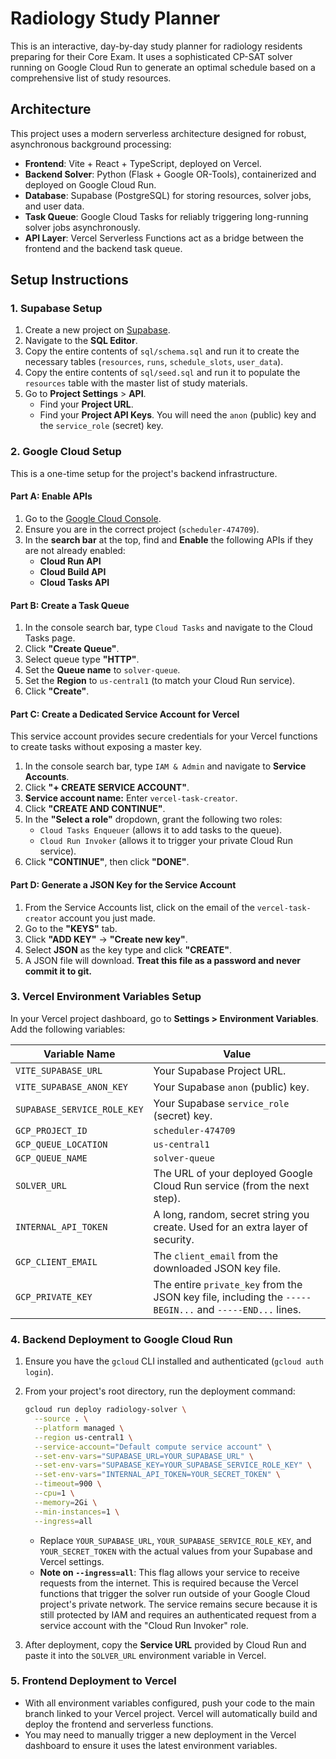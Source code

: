 # Radiology Study Planner

This is an interactive, day-by-day study planner for radiology residents preparing for their Core Exam. It uses a sophisticated CP-SAT solver running on Google Cloud Run to generate an optimal schedule based on a comprehensive list of study resources.

## Architecture

This project uses a modern serverless architecture designed for robust, asynchronous background processing:

-   **Frontend**: Vite + React + TypeScript, deployed on Vercel.
-   **Backend Solver**: Python (Flask + Google OR-Tools), containerized and deployed on Google Cloud Run.
-   **Database**: Supabase (PostgreSQL) for storing resources, solver jobs, and user data.
-   **Task Queue**: Google Cloud Tasks for reliably triggering long-running solver jobs asynchronously.
-   **API Layer**: Vercel Serverless Functions act as a bridge between the frontend and the backend task queue.

## Setup Instructions

### 1. Supabase Setup

1.  Create a new project on [Supabase](https://supabase.com/).
2.  Navigate to the **SQL Editor**.
3.  Copy the entire contents of `sql/schema.sql` and run it to create the necessary tables (`resources`, `runs`, `schedule_slots`, `user_data`).
4.  Copy the entire contents of `sql/seed.sql` and run it to populate the `resources` table with the master list of study materials.
5.  Go to **Project Settings** > **API**.
    -   Find your **Project URL**.
    -   Find your **Project API Keys**. You will need the `anon` (public) key and the `service_role` (secret) key.

### 2. Google Cloud Setup

This is a one-time setup for the project's backend infrastructure.

#### Part A: Enable APIs

1.  Go to the [Google Cloud Console](https://console.cloud.google.com/).
2.  Ensure you are in the correct project (`scheduler-474709`).
3.  In the **search bar** at the top, find and **Enable** the following APIs if they are not already enabled:
    -   **Cloud Run API**
    -   **Cloud Build API**
    -   **Cloud Tasks API**

#### Part B: Create a Task Queue

1.  In the console search bar, type `Cloud Tasks` and navigate to the Cloud Tasks page.
2.  Click **"Create Queue"**.
3.  Select queue type **"HTTP"**.
4.  Set the **Queue name** to `solver-queue`.
5.  Set the **Region** to `us-central1` (to match your Cloud Run service).
6.  Click **"Create"**.

#### Part C: Create a Dedicated Service Account for Vercel

This service account provides secure credentials for your Vercel functions to create tasks without exposing a master key.

1.  In the console search bar, type `IAM & Admin` and navigate to **Service Accounts**.
2.  Click **"+ CREATE SERVICE ACCOUNT"**.
3.  **Service account name:** Enter `vercel-task-creator`.
4.  Click **"CREATE AND CONTINUE"**.
5.  In the **"Select a role"** dropdown, grant the following two roles:
    -   `Cloud Tasks Enqueuer` (allows it to add tasks to the queue).
    -   `Cloud Run Invoker` (allows it to trigger your private Cloud Run service).
6.  Click **"CONTINUE"**, then click **"DONE"**.

#### Part D: Generate a JSON Key for the Service Account

1.  From the Service Accounts list, click on the email of the `vercel-task-creator` account you just made.
2.  Go to the **"KEYS"** tab.
3.  Click **"ADD KEY"** -> **"Create new key"**.
4.  Select **JSON** as the key type and click **"CREATE"**.
5.  A JSON file will download. **Treat this file as a password and never commit it to git.**

### 3. Vercel Environment Variables Setup

In your Vercel project dashboard, go to **Settings > Environment Variables**. Add the following variables:

| Variable Name                 | Value                                                                                                 |
| ----------------------------- | ----------------------------------------------------------------------------------------------------- |
| `VITE_SUPABASE_URL`           | Your Supabase Project URL.                                                                            |
| `VITE_SUPABASE_ANON_KEY`      | Your Supabase `anon` (public) key.                                                                    |
| `SUPABASE_SERVICE_ROLE_KEY`   | Your Supabase `service_role` (secret) key.                                                            |
| `GCP_PROJECT_ID`              | `scheduler-474709`                                                                                    |
| `GCP_QUEUE_LOCATION`          | `us-central1`                                                                                         |
| `GCP_QUEUE_NAME`              | `solver-queue`                                                                                        |
| `SOLVER_URL`                  | The URL of your deployed Google Cloud Run service (from the next step).                               |
| `INTERNAL_API_TOKEN`          | A long, random, secret string you create. Used for an extra layer of security.                        |
| `GCP_CLIENT_EMAIL`            | The `client_email` from the downloaded JSON key file.                                                 |
| `GCP_PRIVATE_KEY`             | The entire `private_key` from the JSON key file, including the `-----BEGIN...` and `-----END...` lines. |

### 4. Backend Deployment to Google Cloud Run

1.  Ensure you have the `gcloud` CLI installed and authenticated (`gcloud auth login`).
2.  From your project's root directory, run the deployment command:

    ```bash
    gcloud run deploy radiology-solver \
      --source . \
      --platform managed \
      --region us-central1 \
      --service-account="Default compute service account" \
      --set-env-vars="SUPABASE_URL=YOUR_SUPABASE_URL" \
      --set-env-vars="SUPABASE_KEY=YOUR_SUPABASE_SERVICE_ROLE_KEY" \
      --set-env-vars="INTERNAL_API_TOKEN=YOUR_SECRET_TOKEN" \
      --timeout=900 \
      --cpu=1 \
      --memory=2Gi \
      --min-instances=1 \
      --ingress=all
    ```
    -   Replace `YOUR_SUPABASE_URL`, `YOUR_SUPABASE_SERVICE_ROLE_KEY`, and `YOUR_SECRET_TOKEN` with the actual values from your Supabase and Vercel settings.
    -   **Note on `--ingress=all`**: This flag allows your service to receive requests from the internet. This is required because the Vercel functions that trigger the solver run outside of your Google Cloud project's private network. The service remains secure because it is still protected by IAM and requires an authenticated request from a service account with the "Cloud Run Invoker" role.

3.  After deployment, copy the **Service URL** provided by Cloud Run and paste it into the `SOLVER_URL` environment variable in Vercel.

### 5. Frontend Deployment to Vercel

-   With all environment variables configured, push your code to the main branch linked to your Vercel project. Vercel will automatically build and deploy the frontend and serverless functions.
-   You may need to manually trigger a new deployment in the Vercel dashboard to ensure it uses the latest environment variables.
